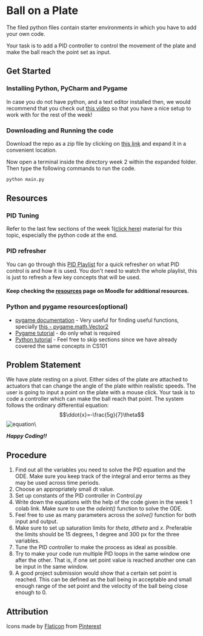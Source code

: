 # Ball on a Plate

The filed python files contain starter environments in which you have to add your own code.

Your task is to add a PID controller to control the movement of the plate and make the ball reach the point set as input.

## Get Started

### Installing Python, PyCharm and Pygame

In case you do not have python, and a text editor installed then, we would recommend that you check out [this video](https://www.youtube.com/watch?v=8GF6O6vNXCc) so that you have a nice setup to work with for the rest of the week!

### Downloading and Running the code

Download the repo as a zip file by clicking on [this link](https://github.com/erciitb/TSS-Control_Theory/archive/refs/heads/main.zip) and expand it in a convenient location.

Now open a terminal inside the directory week 2 within the expanded folder. Then type the following commands to run the code.

```bash
python main.py
```

## Resources

### PID Tuning

Refer to the last few sections of the week 1([click here](https://colab.research.google.com/drive/1nAUUEXPw-pRaWtD6xQMn16yuiPpVoIKD#scrollTo=52ddc5e1)) material for this topic, especially the python code at the end.

### PID refresher

You can go through this [PID Playlist](https://youtube.com/playlist?list=PLn8PRpmsu08pQBgjxYFXSsODEF3Jqmm-y) for a quick refresher on what PID control is and how it is used.
You don't need to watch the whole playlist, this is just to refresh a few key concepts that will be used.

#### Keep checking the [resources](http://moodle.learnerspace.tech/mod/page/view.php?id=132) page on Moodle for additional resources.
### Python and pygame resources(optional)

- [pygame documentation](https://www.pygame.org/docs/) - Very useful for finding useful functions, specially [this - pygame.math.Vector2](https://www.pygame.org/docs/ref/math.html#pygame.math.Vector2)
- [Pygame tutorial](https://youtu.be/FfWpgLFMI7w) - do only what is required
- [Python tutorial](https://youtu.be/_uQrJ0TkZlc) - Feel free to skip sections since we have already covered the same concepts in CS101

## Problem Statement
We have plate resting on a pivot. Either sides of the plate are attached to actuators that can change
the angle of the plate within realistic speeds. The user is going to input a point on the plate with a
mouse click. Your task is to code a controller which can make the ball reach that point. The system
follows the ordinary differential equation:\
$$\ddot{x}=-\frac{5g}{7}\theta$$
![equation](https://latex.codecogs.com/svg.image?%5Cddot%7Bx%7D%20=%20-%5Cfrac%7B5g%7D%7B7%7D%5Ctheta)\

**_Happy Coding!!_**

## Procedure

1. Find out all the variables you need to solve the PID equation and the ODE.
Make sure you keep track of the integral and error terms as they may be used across time periods.
2. Choose an appropriately small dt value. 
3. Set up constants of the PID controller in Control.py
4. Write down the equations with the help of the code given in the week 1 colab link. Make sure to use the _odeint()_ function to solve the ODE.
5. Feel free to use as many parameters across the _solve()_ function for both input and output.
6. Make sure to set up saturation limits for _theta_, _dtheta_ and _x_. Preferable the limits should be 15 degrees, 1 degree and 300 px for the three variables.
7. Tune the PID controller to make the process as ideal as possible.
8. Try to make your code run multiple PID loops in the same window one after the other. That is, if one set point value is reached another one can be input in the same window.
9. A good project submission would show that a certain set point is reached. This can be defined as the ball being in acceptable and small enough range of the set point and the velocity of the ball being close enough to 0.


## Attribution

<div>Icons made by <a href="https://www.flaticon.com/m" title="Flaticon">Flaticon</a> from <a href="https://www.pinterest.com/" title="Pinterest">Pinterest</a></div>
